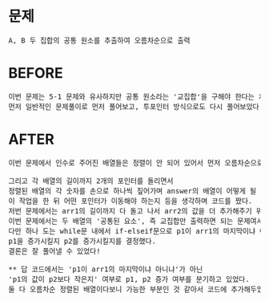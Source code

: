 # 문제

<pre>
A, B 두 집합의 공통 원소를 추출하여 오름차순으로 출력
</pre>

# BEFORE

<pre>
이번 문제는 5-1 문제와 유사하지만 공통 원소라는 '교집합'을 구해야 한다는 차이가 있다.
먼저 일반적인 문제풀이로 먼저 풀어보고, 투포인터 방식으로도 다시 풀어보았다.
</pre>

# AFTER

<pre>
이번 문제에서 인수로 주어진 배열들은 정렬이 안 되어 있어서 먼저 오름차순으로 정렬부터 했다.

그리고 각 배열의 길이까지 2개의 포인터를 돌리면서
정렬된 배열의 각 숫자를 손으로 하나씩 짚어가며 answer의 배열이 어떻게 될 것인지, 
이 작업을 한 뒤 어떤 포인터가 이동해야 하는지 등을 생각하며 코드를 짰다.
저번 문제에서는 arr1의 길이까지 다 돌고 나서 arr2의 값을 더 추가해주기 위해 while문을 더 돌았는데,
이번 문제에서는 두 배열의 '공통된 요소', 즉 교집합만 출력하면 되는 문제여서 그럴 필요는 없었다.
다만 하나 도는 while문 내에서 if-elseif문으로 p1이 arr1의 마지막이냐 아니냐에 따라 조건을 분기하여
p1을 증가시킬지 p2를 증가시킬지를 결정했다.
결론은 잘 풀어낼 수 있었다!

** 답 코드에서는 'p1이 arr1의 마지막이냐 아니냐'가 아닌
'p1의 값이 p2보다 작은지' 여부로 p1, p2 증가 여부를 분기하고 있었다.
둘 다 오름차순 정렬된 배열이다보니 가능한 부분인 것 같아서 코드에 추가해두었다.
</pre>
